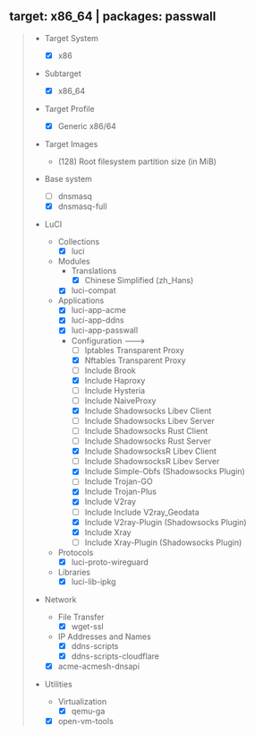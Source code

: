 ## target: x86_64 | packages: passwall

> - Target System
>   - [x] x86
> 
> - Subtarget
>   - [x] x86_64
> 
> - Target Profile
>   - [x] Generic x86/64
> 
> - Target Images
>   - (128) Root filesystem partition size (in MiB)
> 
> - Base system
>   - [ ] dnsmasq
>   - [x] dnsmasq-full
> 
> - LuCI
>   - Collections
>     - [x] luci
>   - Modules
>     - Translations
>       - [x] Chinese Simplified (zh_Hans)
>     - [x] luci-compat
>   - Applications
>     - [x] luci-app-acme
>     - [x] luci-app-ddns
>     - [x] luci-app-passwall
>     - Configuration  --->
>       - [ ] Iptables Transparent Proxy
>       - [x] Nftables Transparent Proxy
>       - [ ] Include Brook
>       - [x] Include Haproxy
>       - [ ] Include Hysteria
>       - [ ] Include NaiveProxy
>       - [x] Include Shadowsocks Libev Client
>       - [ ] Include Shadowsocks Libev Server
>       - [ ] Include Shadowsocks Rust Client
>       - [ ] Include Shadowsocks Rust Server
>       - [x] Include ShadowsocksR Libev Client
>       - [ ] Include ShadowsocksR Libev Server
>       - [x] Include Simple-Obfs (Shadowsocks Plugin)
>       - [ ] Include Trojan-GO
>       - [x] Include Trojan-Plus
>       - [x] Include V2ray
>       - [ ] Include Include V2ray_Geodata
>       - [x] Include V2ray-Plugin (Shadowsocks Plugin)
>       - [x] Include Xray
>       - [ ] Include Xray-Plugin (Shadowsocks Plugin)
>   - Protocols
>     - [x] luci-proto-wireguard
>   - Libraries
>     - [x] luci-lib-ipkg
> 
> - Network
>   - File Transfer
>     - [x] wget-ssl
>   - IP Addresses and Names
>     - [x] ddns-scripts
>     - [x]   ddns-scripts-cloudflare
>   - [x] acme-acmesh-dnsapi
> 
> - Utilities
>   - Virtualization
>     - [x] qemu-ga
>   - [x] open-vm-tools
